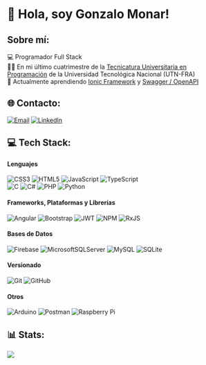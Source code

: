 # 👋 Hola, soy Gonzalo Monar!
## Sobre mí:
💻 Programador Full Stack<br/>
👨‍🎓 En mi último cuatrimestre de la [Tecnicatura Universitaria en Programación](https://fra.utn.edu.ar/tecnicatura-universitaria/) de la Universidad Tecnológica Nacional (UTN-FRA)<br/>
🌱 Actualmente aprendiendo [Ionic Framework](https://ionicframework.com) y [Swagger / OpenAPI](https://swagger.io)<br/>

## 🌐 Contacto:
[![Email](https://img.shields.io/badge/Gmail-%EA4335FF.svg?style=flat&logo=gmail&logoColor=white&color=%23EA4335)](mailto:gonza.monar@gmail.com) 
[![LinkedIn](https://img.shields.io/badge/LinkedIn-%230077B5.svg?logo=linkedin&logoColor=white)](https://linkedin.com/in/gonzalo-monar) 

## 💻 Tech Stack:
#### Lenguajes
![CSS3](https://img.shields.io/badge/css3-%231572B6.svg?style=flat&logo=css3&logoColor=white) 
![HTML5](https://img.shields.io/badge/html5-%23E34F26.svg?style=flat&logo=html5&logoColor=white) 
![JavaScript](https://img.shields.io/badge/javascript-%23323330.svg?style=flat&logo=javascript&logoColor=%23F7DF1E) 
![TypeScript](https://img.shields.io/badge/typescript-%23007ACC.svg?style=flat&logo=typescript&logoColor=white) 
<br/>
![C](https://img.shields.io/badge/c-%2300599C.svg?style=flat&logo=c&logoColor=white) 
![C#](https://img.shields.io/badge/c%23-%23239120.svg?style=flat&logo=csharp&logoColor=white)
![PHP](https://img.shields.io/badge/php-%23777BB4.svg?style=flat&logo=php&logoColor=white) 
![Python](https://img.shields.io/badge/python-3670A0?style=flat&logo=python&logoColor=ffdd54) 

<!--
#### Hosting
![Firebase](https://img.shields.io/badge/firebase-%23039BE5.svg?style=flat&logo=firebase) 
-->

#### Frameworks, Plataformas y Librerías
![Angular](https://img.shields.io/badge/angular-%23DD0031.svg?style=flat&logo=angular&logoColor=white) 
![Bootstrap](https://img.shields.io/badge/bootstrap-%238511FA.svg?style=flat&logo=bootstrap&logoColor=white) 
![JWT](https://img.shields.io/badge/JWT-black?style=flat&logo=JSON%20web%20tokens) 
![NPM](https://img.shields.io/badge/NPM-%23CB3837.svg?style=flat&logo=npm&logoColor=white) 
![RxJS](https://img.shields.io/badge/rxjs-%23B7178C.svg?style=flat&logo=reactivex&logoColor=white) 

#### Bases de Datos
![Firebase](https://img.shields.io/badge/firebase-a08021?style=flat&logo=firebase&logoColor=ffcd34) 
![MicrosoftSQLServer](https://img.shields.io/badge/Microsoft%20SQL%20Server-CC2927?style=flat&logo=microsoft%20sql%20server&logoColor=white) 
![MySQL](https://img.shields.io/badge/mysql-4479A1.svg?style=flat&logo=mysql&logoColor=white) 
![SQLite](https://img.shields.io/badge/sqlite-%2307405e.svg?style=flat&logo=sqlite&logoColor=white) 

#### Versionado
![Git](https://img.shields.io/badge/git-%23F05033.svg?style=flat&logo=git&logoColor=white) 
![GitHub](https://img.shields.io/badge/github-%23121011.svg?style=flat&logo=github&logoColor=white) 

#### Otros
![Arduino](https://img.shields.io/badge/-Arduino-00979D?style=flat&logo=Arduino&logoColor=white) 
![Postman](https://img.shields.io/badge/Postman-FF6C37?style=flat&logo=postman&logoColor=white) 
![Raspberry Pi](https://img.shields.io/badge/-RaspberryPi-C51A4A?style=flat&logo=Raspberry-Pi)

## 📊 Stats:
<!--
![](https://github-readme-stats.vercel.app/api?username=gonzamonar&theme=moltack&hide_border=true&include_all_commits=false&count_private=false)<br/>
![](https://github-readme-streak-stats.herokuapp.com/?user=gonzamonar&theme=moltack&hide_border=true)<br/>
-->
![](https://github-readme-stats.vercel.app/api/top-langs/?username=gonzamonar&theme=moltack&hide_border=true&include_all_commits=false&count_private=false&layout=compact)

<!-- Proudly created with GPRM ( https://gprm.itsvg.in ) -->
